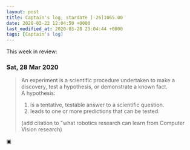 ```yaml
---
layout: post
title: Captain's log, stardate [-26]1065.00
date: 2020-03-22 12:04:50 +0000
last_modified_at: 2020-03-28 23:04:44 +0000
tags: [Captain's log]
---
```


This week in review:

<!-- more -->

### Sat, 28 Mar 2020
> An experiment is a scientific procedure undertaken to make a discovery, test a
> hypothesis, or demonstrate a known fact.  
> A hypothesis:
> 1. is a tentative, testable answer to a scientific question.
> 2. leads to one or more predictions that can be tested.
>
> (add citation to "what robotics research can learn from Computer Vision research)

▣
